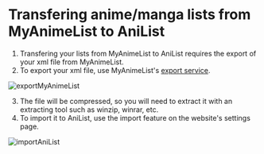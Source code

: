 # Transfering anime/manga lists from MyAnimeList to AniList

1) Transfering your lists from MyAnimeList to AniList requires the export of your xml file from MyAnimeList. <br>
2) To export your xml file, use MyAnimeList's [export service](http://myanimelist.net/panel.php?go=export).

![exportMyAnimeList](https://github.com/ReStartQ/anicour/blob/main/images/transfer/ExportMyAnimeList.png)   

3) The file will be compressed, so you will need to extract it with an extracting tool such as winzip, winrar, etc.
4) To import it to AniList, use the import feature on the website's settings page. 

![importAniList](https://github.com/ReStartQ/anicour/blob/main/images/transfer/ImportAniList.png)
